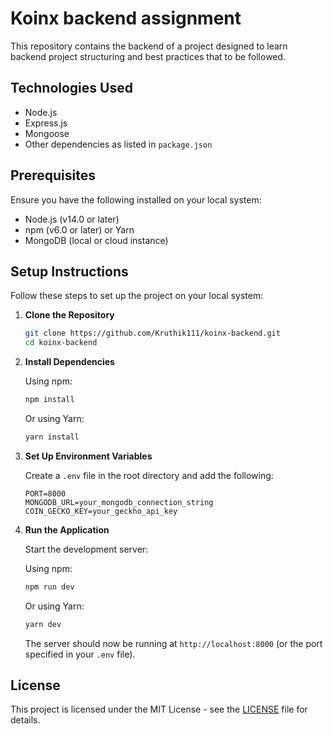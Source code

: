 # Koinx backend assignment

This repository contains the backend of a project designed to learn backend project structuring and best practices that to be followed.

## Technologies Used

- Node.js
- Express.js
- Mongoose
- Other dependencies as listed in `package.json`

## Prerequisites

Ensure you have the following installed on your local system:

- Node.js (v14.0 or later)
- npm (v6.0 or later) or Yarn
- MongoDB (local or cloud instance)

## Setup Instructions

Follow these steps to set up the project on your local system:

1. **Clone the Repository**

   ```bash
   git clone https://github.com/Kruthik111/koinx-backend.git
   cd koinx-backend
   ```

2. **Install Dependencies**

   Using npm:

   ```bash
   npm install
   ```

   Or using Yarn:

   ```bash
   yarn install
   ```

3. **Set Up Environment Variables**

   Create a `.env` file in the root directory and add the following:

   ```env
   PORT=8000
   MONGODB_URL=your_mongodb_connection_string
   COIN_GECKO_KEY=your_geckho_api_key
   ```

4. **Run the Application**

   Start the development server:

   Using npm:

   ```bash
   npm run dev
   ```

   Or using Yarn:

   ```bash
   yarn dev
   ```

   The server should now be running at `http://localhost:8000` (or the port specified in your `.env` file).

## License

This project is licensed under the MIT License - see the [LICENSE](LICENSE) file for details.
